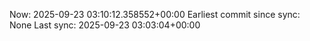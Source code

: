 Now: 2025-09-23 03:10:12.358552+00:00 Earliest commit since sync: None Last sync: 2025-09-23 03:03:04+00:00
